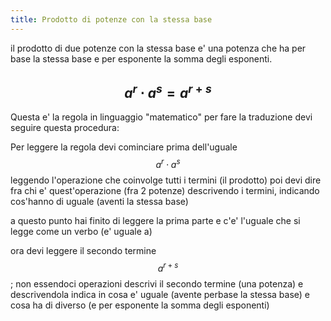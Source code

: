 ```yaml
---
title: Prodotto di potenze con la stessa base
---
```


il prodotto di due potenze con la stessa base e' una potenza che ha per base la stessa base e per esponente la somma degli esponenti.

<!--more-->

## $$ a^r \cdot a^s = a^{r + s} $$

Questa e' la regola in linguaggio "matematico" per fare la traduzione devi seguire questa procedura:

Per leggere la regola devi cominciare prima dell'uguale
$$ a^r \cdot a^s $$
leggendo l'operazione che coinvolge tutti i termini (<span class="text-indigo">il prodotto</span>) poi devi dire fra chi e' quest'operazione (<span class="text-indigo">fra 2 potenze</span>) descrivendo i termini, indicando cos'hanno di uguale (<span class="text-indigo">aventi la stessa base</span>)

a questo punto hai finito di leggere la prima parte e c'e' l'uguale che si legge come un verbo (<span class="text-indigo">e' uguale a</span>)

ora devi leggere il secondo termine $$ a^{r + s} $$; non essendoci operazioni descrivi il secondo termine (<span class="text-indigo">una potenza</span>) e descrivendola indica in cosa e' uguale (<span class="text-indigo">avente perbase la stessa base</span>) e cosa ha di diverso (<span class="text-indigo">e per esponente la somma degli esponenti</span>)
